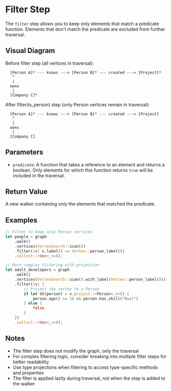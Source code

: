 # Filter Step

The `filter` step allows you to keep only elements that match a predicate function. Elements that don't match the predicate are excluded from further traversal.

## Visual Diagram

Before filter step (all vertices in traversal):
```text
  [Person A]* --- knows ---> [Person B]* --- created ---> [Project]*
   ^                                         
   |                                         
  owns                                       
   |                                         
  [Company C]*                                        
```

After filter(is_person) step (only Person vertices remain in traversal):
```text
  [Person A]* --- knows ---> [Person B]* --- created ---> [Project]
   ^                                         
   |                                         
  owns                                       
   |                                         
  [Company C]                                        
```

## Parameters

- `predicate`: A function that takes a reference to an element and returns a boolean. Only elements for which this function returns `true` will be included in the traversal.

## Return Value

A new walker containing only the elements that matched the predicate.

## Examples

```rust
// Filter to keep only Person vertices
let people = graph
    .walk()
    .vertices(VertexSearch::scan())
    .filter(|v| v.label() == Vertex::person_label())
    .collect::<Vec<_>>();

// More complex filtering with projection
let adult_developers = graph
    .walk()
    .vertices(VertexSearch::scan().with_label(Vertex::person_label()))
    .filter(|v| {
        // Project the vertex to a Person
        if let Ok(person) = v.project::<Person<_>>() {
            person.age() >= 18 && person.has_skill("Rust")
        } else {
            false
        }
    })
    .collect::<Vec<_>>();
```

## Notes

- The filter step does not modify the graph, only the traversal
- For complex filtering logic, consider breaking into multiple filter steps for better readability
- Use type projections when filtering to access type-specific methods and properties
- The filter is applied lazily during traversal, not when the step is added to the walker